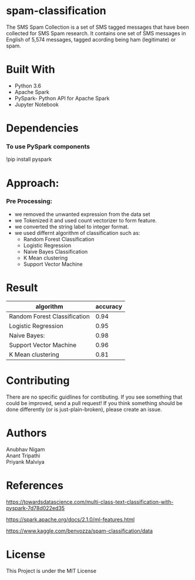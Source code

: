 # spam-classification
The SMS Spam Collection is a set of SMS tagged messages that have been collected for SMS Spam research. It contains one set of SMS messages in English of 5,574 messages, tagged acording being ham (legitimate) or spam.

# Built With

- Python 3.6
- Apache Spark
- PySpark- Python API for Apache Spark 
- Jupyter Notebook 

# Dependencies 

### To use PySpark components
!pip install pyspark

# Approach:

### Pre Processing:
* we removed the unwanted expression from the data set
* we Tokenized it and used count vectorizer to form feature.
* we converted the string label to integer format.
* we used differnt algorithm of classification such as:
     * Random Forest Classification
     * Logistic Regression
     * Naive Bayes Classification
     * K Mean clustering
     * Support Vector Machine

# Result

| algorithm                    | accuracy |
|------------------------------|----------|
| Random Forest Classification | 0.94     |
| Logistic Regression          | 0.95     |
| Naive Bayes:                 | 0.98     |
| Support Vector Machine       | 0.96     |
| K Mean clustering            | 0.81     |

# Contributing 

There are no specific guidlines for contibuting. If you see something that could be improved, send a pull request! If you think something should be done differently (or is just-plain-broken), please create an issue.

# Authors 

Anubhav Nigam\
Anant Tripathi\
Priyank Malviya

# References 

https://towardsdatascience.com/multi-class-text-classification-with-pyspark-7d78d022ed35

https://spark.apache.org/docs/2.1.0/ml-features.html

https://www.kaggle.com/benvozza/spam-classification/data

# License

This Project is under the MIT License
